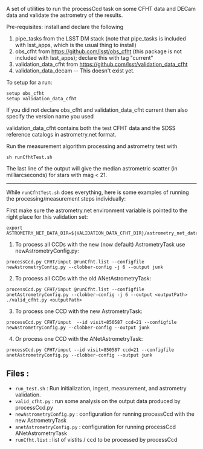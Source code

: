 A set of utilities to run the processCcd task on some 
CFHT data and DECam data
and validate the astrometry of the results.

Pre-requisites: install and declare the following
1. pipe_tasks from the LSST DM stack (note that pipe_tasks is included with lsst_apps, which is the usual thing to install)
2. obs_cfht from https://github.com/lsst/obs_cfht (this package is not included with lsst_apps); declare this with tag "current"
3. validation_data_cfht from https://github.com/lsst/validation_data_cfht
4. validation_data_decam -- This doesn't exist yet.

To setup for a run:
```
setup obs_cfht 
setup validation_data_cfht
```
If you did not declare obs_cfht and validation_data_cfht current then also specify the version name you used

validation_data_cfht contains both the test CFHT data and the SDSS reference catalogs in astrometry.net format.

Run the measurement algorithm processing and astrometry test with
```
sh runCfhtTest.sh
```

The last line of the output will give the median astrometric scatter (in milliarcseconds) for stars with mag < 21.

------
While `runCfhtTest.sh` does everything, here is some examples of running the processing/measurement steps individually:

First make sure the astrometry.net environment variable is pointed to the right place for this validation set:

```
export ASTROMETRY_NET_DATA_DIR=${VALIDATION_DATA_CFHT_DIR}/astrometry_net_data
```

1. To process all CCDs with the new (now default) AstrometryTask use newAstrometryConfig.py:
```
processCcd.py CFHT/input @runCfht.list --configfile newAstrometryConfig.py --clobber-config -j 6 --output junk
```

2. To process all CCDs with the old ANetAstrometryTask:
```
processCcd.py CFHT/input @runCfht.list --configfile anetAstrometryConfig.py --clobber-config -j 6 --output <outputPath>
./valid_cfht.py <outputPath>
```

3. To process one CCD with the new AstrometryTask:
```
processCcd.py CFHT/input  --id visit=850587 ccd=21 --configfile newAstrometryConfig.py --clobber-config --output junk
```

4. Or process one CCD with the ANetAstrometryTask:  
```
processCcd.py CFHT/input --id visit=850587 ccd=21 --configfile anetAstrometryConfig.py --clobber-config --output junk
```

Files :
-------
* `run_test.sh`      : Run initialization, ingest, measurement, and astrometry validation.
* `valid_cfht.py`    : run some analysis on the output data produced by processCcd.py
* `newAstrometryConfig.py`  : configuration for running processCcd with the new AstrometryTask
* `anetAstrometryConfig.py` : configuration for running processCcd ANetAstrometryTask
* `runCfht.list`         : list of vistits / ccd to be processed by processCcd
